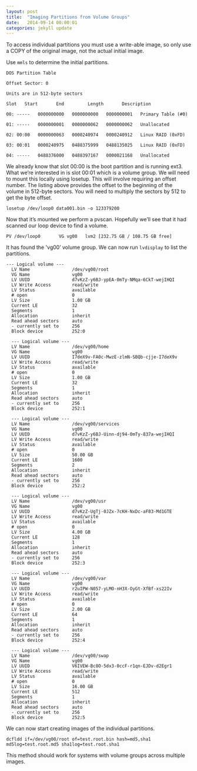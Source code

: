 ```yaml
---
layout: post
title:  "Imaging Partitions from Volume Groups"
date:   2014-09-14 00:00:01
categories: jekyll update
---
```


To access individual partitions you must use a write-able image, so only use a COPY of the original image, not the actual initial image.

Use `mmls` to determine the initial partitions.

```
DOS Partition Table

Offset Sector: 0

Units are in 512-byte sectors

Slot   Start       End         Length       Description

00: -----   0000000000   0000000000   0000000001   Primary Table (#0)

01: -----   0000000001   0000000062   0000000062   Unallocated

02: 00:00   0000000063   0000240974   0000240912   Linux RAID (0xFD)

03: 00:01   0000240975   0488375999   0488135025   Linux RAID (0xFD)

04: -----   0488376000   0488397167   0000021168   Unallocated
```

We already know that slot 00:00 is the boot partition and is running ext3. What we’re interested in is slot 00:01 which is a volume group. We will need to mount this locally using losetup. This will involve requiring an offset number. The listing above provides the offset to the beginning of the volume in 512-byte sectors. You will need to multiply the sectors by 512 to get the byte offset.

`losetup /dev/loop0 data001.bin -o 123379200`

Now that it’s mounted we perform a pvscan. Hopefully we’ll see that it had scanned our loop device to find a volume.

```
PV /dev/loop0       VG vg00   lvm2 [232.75 GB / 108.75 GB free]
```

It has found the 'vg00’ volume group. We can now run `lvdisplay` to list the partitions.

```
--- Logical volume ---
  LV Name                /dev/vg00/root
  VG Name                vg00
  LV UUID                d7vKzZ-y6BJ-ypEA-0mTy-NMqa-6CkT-wejIHQI
  LV Write Access        read/write
  LV Status              available
  # open                 0
  LV Size                1.00 GB
  Current LE             32
  Segments               1
  Allocation             inherit
  Read ahead sectors     auto
  - currently set to     256
  Block device           252:0

  --- Logical volume ---
  LV Name                /dev/vg00/home
  VG Name                vg00
  LV UUID                I7deX9v-FA0c-MwzE-zlmN-SBQb-cjje-I7deX9v
  LV Write Access        read/write
  LV Status              available
  # open                 0
  LV Size                1.00 GB
  Current LE             32
  Segments               1
  Allocation             inherit
  Read ahead sectors     auto
  - currently set to     256
  Block device           252:1

  --- Logical volume ---
  LV Name                /dev/vg00/services
  VG Name                vg00
  LV UUID                d7vKzZ-y6BJ-Uinn-dj94-0mTy-837a-wejIHQI
  LV Write Access        read/write
  LV Status              available
  # open                 0
  LV Size                50.00 GB
  Current LE             1600
  Segments               2
  Allocation             inherit
  Read ahead sectors     auto
  - currently set to     256
  Block device           252:2

  --- Logical volume ---
  LV Name                /dev/vg00/usr
  VG Name                vg00
  LV UUID                d7vKzZ-UgTj-0JZx-7cKH-NxDc-aF83-Md1GTE
  LV Write Access        read/write
  LV Status              available
  # open                 0
  LV Size                4.00 GB
  Current LE             128
  Segments               1
  Allocation             inherit
  Read ahead sectors     auto
  - currently set to     256
  Block device           252:3

  --- Logical volume ---
  LV Name                /dev/vg00/var
  VG Name                vg00
  LV UUID                r2uIPW-N057-yLMO-nH3X-OyGt-XfBf-xs22Iv
  LV Write Access        read/write
  LV Status              available
  # open                 0
  LV Size                2.00 GB
  Current LE             64
  Segments               1
  Allocation             inherit
  Read ahead sectors     auto
  - currently set to     256
  Block device           252:4

  --- Logical volume ---
  LV Name                /dev/vg00/swap
  VG Name                vg00
  LV UUID                V6IVEW-Bc8O-5dx3-0ccF-r1qn-EJDv-d2Egr1
  LV Write Access        read/write
  LV Status              available
  # open                 0
  LV Size                16.00 GB
  Current LE             512
  Segments               1
  Allocation             inherit
  Read ahead sectors     auto
  - currently set to     256
  Block device           252:5
```

We can now start creating images of the individual partitions.

`dcfldd if=/dev/vg00/root of=test.root.bin hash=md5,sha1 md5log=test.root.md5 sha1log=test.root.sha1`

This method should work for systems with volume groups across multiple images.

[jekyll-gh]: https://github.com/mojombo/jekyll
[jekyll]:    http://jekyllrb.com
